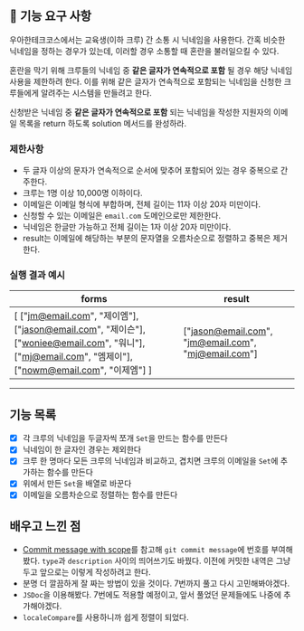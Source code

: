 ## 🚀 기능 요구 사항

우아한테크코스에서는 교육생(이하 크루) 간 소통 시 닉네임을 사용한다. 간혹 비슷한 닉네임을 정하는 경우가 있는데, 이러할 경우 소통할 때 혼란을 불러일으킬 수 있다.

혼란을 막기 위해 크루들의 닉네임 중 **같은 글자가 연속적으로 포함** 될 경우 해당 닉네임 사용을 제한하려 한다. 이를 위해 같은 글자가 연속적으로 포함되는 닉네임을 신청한 크루들에게 알려주는 시스템을 만들려고 한다.


신청받은 닉네임 중 **같은 글자가 연속적으로 포함** 되는 닉네임을 작성한 지원자의 이메일 목록을 return 하도록 solution 메서드를 완성하라.

### 제한사항

- 두 글자 이상의 문자가 연속적으로 순서에 맞추어 포함되어 있는 경우 중복으로 간주한다.
- 크루는 1명 이상 10,000명 이하이다.
- 이메일은 이메일 형식에 부합하며, 전체 길이는 11자 이상 20자 미만이다.
- 신청할 수 있는 이메일은 `email.com` 도메인으로만 제한한다.
- 닉네임은 한글만 가능하고 전체 길이는 1자 이상 20자 미만이다.
- result는 이메일에 해당하는 부분의 문자열을 오름차순으로 정렬하고 중복은 제거한다.

### 실행 결과 예시

| forms | result |
| --- | --- |
| [ ["jm@email.com", "제이엠"], ["jason@email.com", "제이슨"], ["woniee@email.com", "워니"], ["mj@email.com", "엠제이"], ["nowm@email.com", "이제엠"] ] | ["jason@email.com", "jm@email.com", "mj@email.com"] |

---

## 기능 목록

- [x] 각 크루의 닉네임을 두글자씩 쪼개 `Set`을 만드는 함수를 만든다
- [x] 닉네임이 한 글자인 경우는 제외한다
- [x] 크루 한 명마다 모든 크루의 닉네임과 비교하고, 겹치면 크루의 이메일을 `Set`에 추가하는 함수를 만든다
- [x] 위에서 만든 `Set`을 배열로 바꾼다
- [x] 이메일을 오름차순으로 정렬하는 함수를 만든다

## 배우고 느낀 점

- [Commit message with scope](https://www.conventionalcommits.org/en/v1.0.0/#commit-message-with-scope)를 참고해 `git commit message`에 번호를 부여해봤다. `type`과 `description` 사이의 띄어쓰기도 바꿨다. 이전에 커밋한 내역은 그냥 두고 앞으로는 이렇게 작성하려고 한다.
- 분명 더 깔끔하게 잘 짜는 방법이 있을 것이다. 7번까지 풀고 다시 고민해봐야겠다.
- `JSDoc`을 이용해봤다. 7번에도 적용할 예정이고, 앞서 풀었던 문제들에도 나중에 추가해야겠다.
- `localeCompare`를 사용하니까 쉽게 정렬이 되었다.
